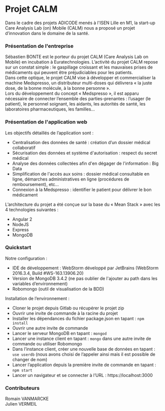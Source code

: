 # Projet CALM

Dans le cadre des projets ADICODE menés à l'ISEN Lille en M1, la start-up Care Analysis Lab (on) Mobile (CALM) nous a proposé un projet d’innovation dans le domaine de la santé.
 

### Présentation de l'entreprise 
Sébastien BONTE est le porteur du projet CALM (Care Analysis Lab on Mobile) en incubation à Euratechnologies. L’activité du projet CALM repose sur un constat simple : le gaspillage croissant et les mauvaises prises de médicaments qui peuvent être préjudiciables pour les patients.  
Dans cette optique, le projet CALM vise à développer et commercialiser la machine Medspresso, un distributeur multi-doses qui délivrera « la juste dose, de la bonne molécule, à la bonne personne ».  
Lors du développement du concept « Medspresso », il est apparu nécessaire de connecter l’ensemble des parties-prenantes :  l’usager (le patient), le personnel soignant, les aidants, les autorités de santé, les laboratoires pharmaceutiques, les familles…


### Présentation de l'application web

Les objectifs détaillés de l’application sont : 
- Centralisation des données de santé : création d’un dossier médical collaboratif 
- Sécurisation des données et système d'autorisation : respect du secret médical 
- Analyse des données collectées afin d'en dégager de l'information : Big Data  
- Simplification de l'accès aux soins : dossier médical consultable en ligne, démarches administratives en ligne (procédures de remboursement), etc… 
- Connexion à la Medspresso : identifier le patient pour délivrer le bon médicament 

L’architecture du projet a été conçue sur la base du « Mean Stack » avec les 4 technologies suivantes : 
- Angular 2  
- NodeJS 
- Express 
- MongoDB

### Quickstart

Notre configuration :
- IDE de développement : WebStorm développé par JetBrains (WebStorm 2016.3.4, Build #WS-163.13906.20)
- Version de MongoDB 3.4.2 (ne pas oublier de l'ajouter au path dans les variables d’environnement)
- Robomongo (outil de visualisation de la BDD)

Installation de l’environnement :
- Cloner le projet depuis Gitlab ou récupérer le projet zip
- Ouvrir une invite de commande à la racine du projet
- Installer les dépendances du fichier package.json en tapant : `npm install`
- Ouvrir une autre invite de commande
- Lancer le serveur MongoDB en tapant : `mongod`
- Lancer une instance client en tapant : `mongo` dans une autre invite de commande ou utiliser Robomongo
- Dans l’instance client, créer une nouvelle base de données en tapant : `use userdb` (nous avons choisi de l’appeler ainsi mais il est possible de changer de nom)
- Lancer l’application depuis la première invite de commande en tapant : `npm start`
- Lancer un navigateur et se connecter à l’URL : https://localhost:3000


### Contributeurs
Romain VANMARCKE  
Julien VERMEIL